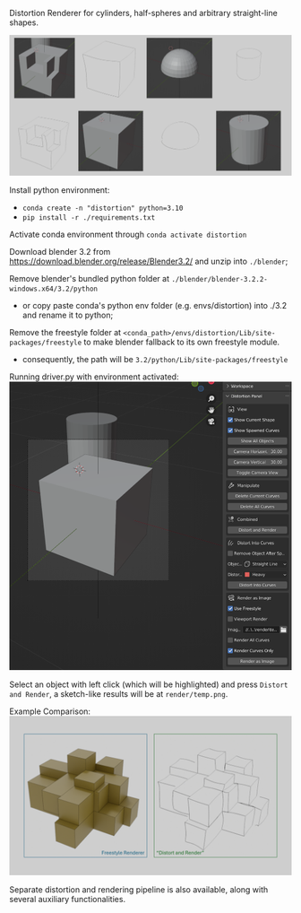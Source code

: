 Distortion Renderer for cylinders, half-spheres and arbitrary straight-line shapes. 

![Preview](preview.png)

Install python environment: 
 - `conda create -n "distortion" python=3.10`
 - `pip install -r ./requirements.txt`

Activate conda environment through `conda activate distortion`

Download blender 3.2 from https://download.blender.org/release/Blender3.2/ and unzip into `./blender`; 

Remove blender's bundled python folder at `./blender/blender-3.2.2-windows.x64/3.2/python`
 - or copy paste conda's python env folder (e.g. envs/distortion) into ./3.2 and rename it to python; 

Remove the freestyle folder at `<conda_path>/envs/distortion/Lib/site-packages/freestyle` to make blender fallback to its own freestyle module. 
 - consequently, the path will be `3.2/python/Lib/site-packages/freestyle`

Running driver.py with environment activated:
![Plugin](plugin.png)

Select an object with left click (which will be highlighted) and press `Distort and Render`, a sketch-like results will be at `render/temp.png`. 

Example Comparison: 
![Compare](compare.png)

Separate distortion and rendering pipeline is also available, along with several auxiliary functionalities. 
